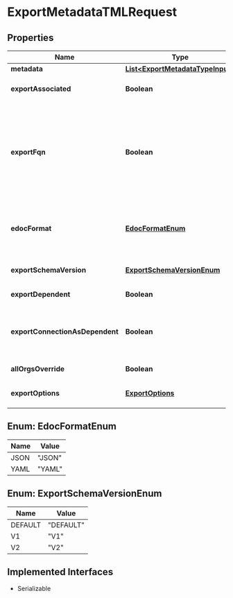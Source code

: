 

# ExportMetadataTMLRequest


## Properties

| Name | Type | Description | Notes |
|------------ | ------------- | ------------- | -------------|
|**metadata** | [**List&lt;ExportMetadataTypeInput&gt;**](ExportMetadataTypeInput.md) | Metadata objects. |  |
|**exportAssociated** | **Boolean** | Indicates whether to export associated metadata objects of specified metadata objects. |  [optional] |
|**exportFqn** | **Boolean** | Adds FQNs of the referenced objects. For example, if you are exporting a Liveboard and its associated objects, the API returns the Liveboard TML data with the FQNs of the referenced worksheet. If the exported TML data includes FQNs, you don&#39;t need to manually add FQNs of the referenced objects during TML import. |  [optional] |
|**edocFormat** | [**EdocFormatEnum**](#EdocFormatEnum) | TML EDOC content format.  **Note: exporting in YAML format currently requires manual formatting of the output. For more details on the workaround, please click [here](https://developers.thoughtspot.com/docs/known-issues#_version_9_12_0_cl)** |  [optional] |
|**exportSchemaVersion** | [**ExportSchemaVersionEnum**](#ExportSchemaVersionEnum) | Indicates whether to export worksheet TML in DEFAULT or V1 or V2 version. |  [optional] |
|**exportDependent** | **Boolean** | Indicates whether to export table while exporting connection. |  [optional] |
|**exportConnectionAsDependent** | **Boolean** | Indicates whether to export connection as dependent while exporting table/worksheet/answer/liveboard. This will only be active when export_associated is true. |  [optional] |
|**allOrgsOverride** | **Boolean** | Indicates whether to export is happening from all orgs context. |  [optional] |
|**exportOptions** | [**ExportOptions**](ExportOptions.md) | Flags to specify additional options for export.    Version: 10.6.0.cl or later  |  [optional] |



## Enum: EdocFormatEnum

| Name | Value |
|---- | -----|
| JSON | &quot;JSON&quot; |
| YAML | &quot;YAML&quot; |



## Enum: ExportSchemaVersionEnum

| Name | Value |
|---- | -----|
| DEFAULT | &quot;DEFAULT&quot; |
| V1 | &quot;V1&quot; |
| V2 | &quot;V2&quot; |


## Implemented Interfaces

* Serializable


